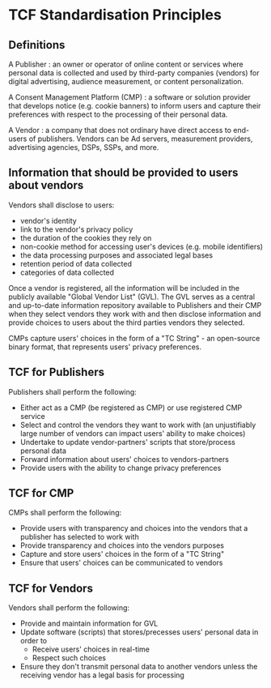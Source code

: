# TCF Standardisation Principles

## Definitions

A Publisher
: an owner or operator of online content or services where personal data is collected and used by third-party companies (vendors) for digital advertising, audience measurement, or content personalization.

A Consent Management Platform (CMP)
: a software or solution provider that develops notice (e.g. cookie banners) to inform users and capture their preferences with respect to the processing of their personal data.

A Vendor
: a company that does not ordinary have direct access to end-users of publishers. Vendors can be Ad servers, measurement providers, advertising agencies, DSPs, SSPs, and more.

## Information that should be provided to users about vendors

Vendors shall disclose to users:

- vendor's identity
- link to the vendor's privacy policy
- the duration of the cookies they rely on
- non-cookie method for accessing user's devices (e.g. mobile identifiers)
- the data processing purposes and associated legal bases
- retention period of data collected
- categories of data collected

Once a vendor is registered, all the information will be included in the publicly available "Global Vendor List" (GVL). The GVL serves as a central and up-to-date information repository available to Publishers and their CMP when they select vendors they work with and then disclose information and provide choices to users about the third  parties vendors they selected.

CMPs capture users' choices in the form of a "TC String" - an open-source binary format, that represents users' privacy preferences.

## TCF for Publishers

Publishers shall perform the following:

- Either act as a CMP (be registered as CMP) or use registered CMP service
- Select and control the vendors they want to work with (an unjustifiably large number of vendors can impact users' ability to make choices)
- Undertake to update vendor-partners' scripts that store/process personal data
- Forward information about users' choices to vendors-partners
- Provide users with the ability to change privacy preferences

## TCF for CMP

CMPs shall perform the following:

- Provide users with transparency and choices into the vendors that a publisher has selected to work with
- Provide transparency and choices into the vendors purposes
- Capture and store users' choices in the form of a "TC String"
- Ensure that users' choices can be communicated to vendors

## TCF for Vendors

Vendors shall perform the following:

- Provide and maintain information for GVL
- Update software (scripts) that stores/precesses users' personal data in order to
  - Receive users' choices in real-time
  - Respect such choices
- Ensure they don't transmit personal data to another vendors unless the receiving vendor has a legal basis for processing



